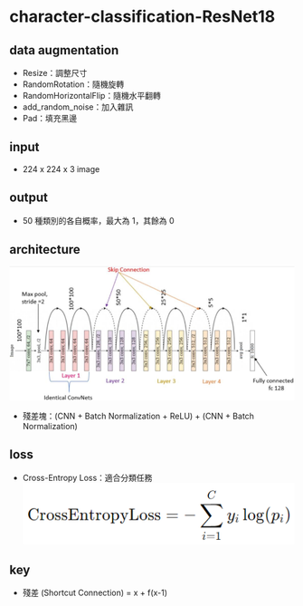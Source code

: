 # character-classification-ResNet18
## data augmentation
- Resize：調整尺寸
- RandomRotation：隨機旋轉
- RandomHorizontalFlip：隨機水平翻轉
- add_random_noise：加入雜訊
- Pad：填充黑邊

## input
- 224 x 224 x 3 image

## output
- 50 種類別的各自概率，最大為 1，其餘為 0

## architecture
![alt text](architecture.png)
- 殘差塊：(CNN + Batch Normalization + ReLU) + (CNN + Batch Normalization)

## loss
- Cross-Entropy Loss：適合分類任務  
![alt text](loss.png)

## key
- 殘差 (Shortcut Connection) = x + f(x-1)